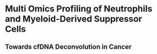 # Multi Omics Profiling of Neutrophils and Myeloid-Derived Suppressor Cells
## Towards cfDNA Deconvolution in Cancer
